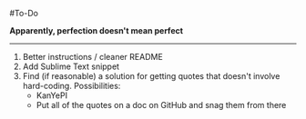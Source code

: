 #To-Do

**Apparently, perfection doesn't mean perfect**

---

1. Better instructions / cleaner README
2. Add Sublime Text snippet
3. Find (if reasonable) a solution for getting quotes that doesn't involve hard-coding. Possibilities:
    * KanYePI
    * Put all of the quotes on a doc on GitHub and snag them from there